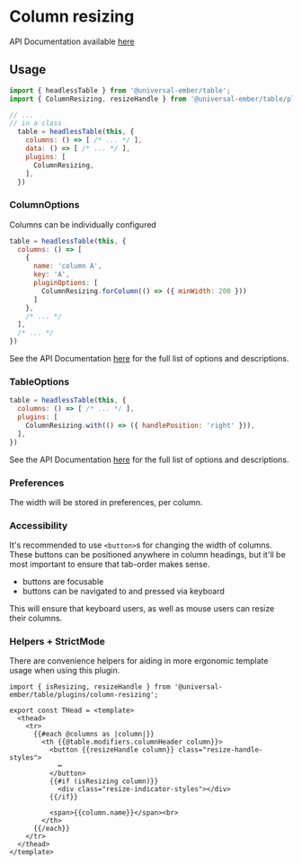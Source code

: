 # Column resizing

API Documentation available [here][api-docs]

[api-docs]: /api/modules/plugins_column_resizing

## Usage

```js
import { headlessTable } from '@universal-ember/table';
import { ColumnResizing, resizeHandle } from '@universal-ember/table/plugins/column-resizing';

// ...
// in a class
  table = headlessTable(this, {
    columns: () => [ /* ... */ ],
    data: () => [ /* ... */ ],
    plugins: [
      ColumnResizing,
    ],
  })
```


### ColumnOptions

Columns can be individually configured

```js
table = headlessTable(this, {
  columns: () => [
    {
      name: 'column A',
      key: 'A',
      pluginOptions: [
        ColumnResizing.forColumn(() => ({ minWidth: 200 }))
      ]
    },
    /* ... */
  ],
  /* ... */
})
```

See the API Documentation [here][api-docs] for the full list of options and descriptions.

### TableOptions

```js
table = headlessTable(this, {
  columns: () => [ /* ... */ ],
  plugins: [
    ColumnResizing.with(() => ({ handlePosition: 'right' })),
  ],
})
```

See the API Documentation [here][api-docs] for the full list of options and descriptions.

### Preferences

The width will be stored in preferences, per column.

### Accessibility

It's recommended to use `<button>`s for changing the width of columns.
These buttons can be positioned anywhere in column headings,
but it'll be most important to ensure that tab-order makes sense.

- buttons are focusable
- buttons can be navigated to and pressed via keyboard

This will ensure that keyboard users, as well as mouse users can resize their columns.


### Helpers + StrictMode

There are convenience helpers for aiding in more ergonomic template usage when using this plugin.

```gjs
import { isResizing, resizeHandle } from '@universal-ember/table/plugins/column-resizing';

export const THead = <template>
  <thead>
    <tr>
      {{#each @columns as |column|}}
        <th {{@table.modifiers.columnHeader column}}>
          <button {{resizeHandle column}} class="resize-handle-styles">
            ↔
          </button>
          {{#if (isResizing column)}}
            <div class="resize-indicator-styles"></div>
          {{/if}}

          <span>{{column.name}}</span><br>
        </th>
      {{/each}}
    </tr>
  </thead>
</template>
```

